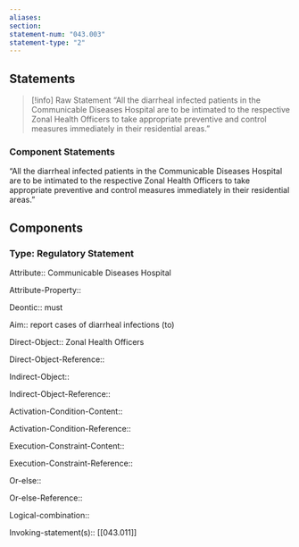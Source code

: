 ```yaml
---
aliases: 
section: 
statement-num: "043.003"
statement-type: "2"
---
```

## Statements 
> [!info] Raw Statement
> “All the diarrheal infected patients in the Communicable Diseases Hospital are to be intimated to the respective Zonal Health Officers to take appropriate preventive and control measures immediately in their residential areas.”  
> 

### Component Statements
“All the diarrheal infected patients in the Communicable Diseases Hospital are to be intimated to the respective Zonal Health Officers to take appropriate preventive and control measures immediately in their residential areas.”  
## Components
### Type: Regulatory Statement
Attribute:: Communicable Diseases Hospital

Attribute-Property::


Deontic:: must


Aim:: report cases of diarrheal infections (to)


Direct-Object:: Zonal Health Officers

Direct-Object-Reference:: 


Indirect-Object::

Indirect-Object-Reference:: 


Activation-Condition-Content::

Activation-Condition-Reference:: 


Execution-Constraint-Content::

Execution-Constraint-Reference:: 


Or-else::

Or-else-Reference:: 


Logical-combination::


Invoking-statement(s):: [[043.011]]
